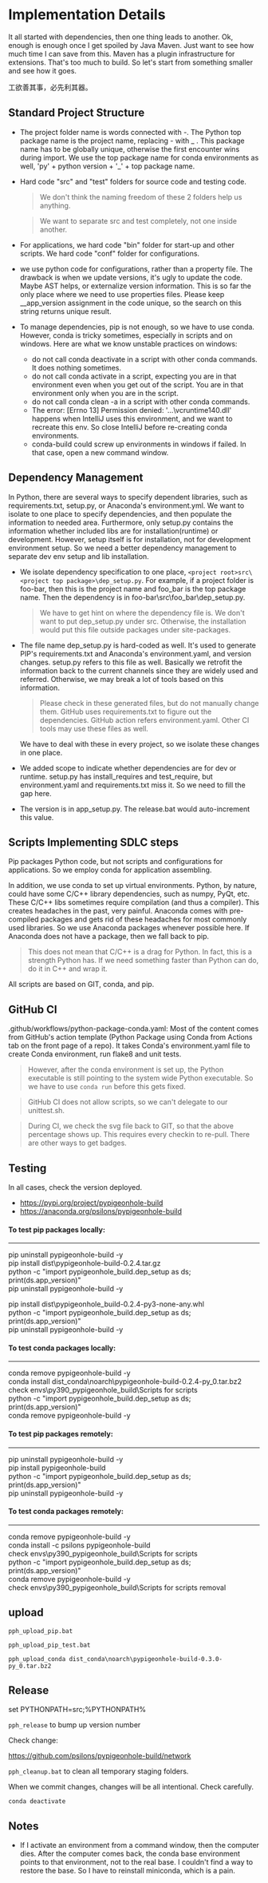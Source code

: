 # Implementation Details

It all started with dependencies, then one thing leads to another.
Ok, enough is enough once I get spoiled by Java Maven. Just want to see
how much time I can save from this. Maven has a plugin infrastructure for 
extensions. That's too much to build. So let's start from something smaller
and see how it goes.

工欲善其事，必先利其器。

## Standard Project Structure

- The project folder name is words connected with -. The Python top
  package name is the project name, replacing - with _ . This package name
  has to be globally unique, otherwise the first encounter wins during
  import. We use the top package name for conda environments as well,
  'py' + python version + '_' + top package name.
  
- Hard code "src" and "test" folders for source code and testing code. 
  >We don't think the naming freedom of these 2 folders help us anything.

  >We want to separate src and test completely, not one inside another.

- For applications, we hard code "bin" folder for start-up and other scripts.
  We hard code "conf" folder for configurations.
  
- we use python code for configurations, rather than a property file. 
  The drawback is when we update versions, it's ugly to update the code.
  Maybe AST helps, or externalize version information. This is so far the
  only place where we need to use properties files. Please keep __app_version
  assignment in the code unique, so the search on this string returns unique 
  result.
  
- To manage dependencies, pip is not enough, so we have to use conda. However,
  conda is tricky sometimes, especially in scripts and on windows. Here are 
  what we know unstable practices on windows:
    - do not call conda deactivate in a script with other conda commands. It
      does nothing sometimes.
    - do not call conda activate in a script, expecting you are in that 
      environment even when you get out of the script. You are in that 
      environment only when you are in the script.
    - do not call conda clean -a in a script with other conda commands.
    - The error: [Errno 13] Permission denied: '...\\vcruntime140.dll' happens
      when IntelliJ uses this environment, and we want to recreate this env.
      So close IntelliJ before re-creating conda environments.
    - conda-build could screw up environments in windows if failed. In that 
      case, open a new command window.


## Dependency Management

In Python, there are several ways to specify dependent libraries, such as
requirements.txt, setup.py, or Anaconda's environment.yml. We want to 
isolate to one place to specify dependencies, and then populate the 
information to needed area. 
Furthermore, only setup.py contains the information whether included libs are 
for installation(runtime) or development. However, setup itself is for 
installation, not for development environment setup. So we need a better 
dependency management to separate dev env setup and lib installation. 
  
- We isolate dependency specification to one place, 
  ```<project root>src\<project top package>\dep_setup.py```. For example, 
  if a project folder is foo-bar, then this is the project name and foo_bar 
  is the top package name. Then the dependency is in 
  foo-bar\src\foo_bar\dep_setup.py. 
  >We have to get hint on where the dependency file is. We don't want to put
  dep_setup.py under src. Otherwise, the installation would put this file
  outside packages under site-packages.
  
- The file name dep_setup.py is hard-coded as well. It's used to generate
  PIP's requirements.txt and Anaconda's environment.yaml, and version changes. 
  setup.py refers to this file as well. Basically we retrofit the information
  back to the current channels since they are widely used and referred.
  Otherwise, we may break a lot of tools based on this information. 
  >Please check in these generated files, but do not manually change them.
  GitHub uses requirements.txt to figure out the dependencies. GitHub action
  refers environment.yaml. Other CI tools may use these files as well.
 
  We have to deal with these in every project, so we isolate these changes 
  in one place. 

- We added scope to indicate whether dependencies are for dev or runtime.
  setup.py has install_requires and test_require, but environment.yaml and 
  requirements.txt miss it. So we need to fill the gap here. 
  
- The version is in app_setup.py. The release.bat would auto-increment
  this value.
  
  
## Scripts Implementing SDLC steps

Pip packages Python code, but not scripts and configurations for applications.
So we employ conda for application assembling. 

In addition, we use conda to set up virtual environments. Python, by nature, 
could have some C/C++ library dependencies, such as numpy, PyQt, etc. These 
C/C++ libs sometimes require compilation (and thus a compiler). This creates 
headaches in the past, very painful. Anaconda comes with pre-compiled packages 
and gets rid of these headaches for most commonly used libraries. So we use 
Anaconda packages whenever possible here. If Anaconda does not have a package, 
then we fall back to pip.
>This does not mean that C/C++ is a drag for Python. In fact, this is a 
strength Python has. If we need something faster than Python can do, do it 
in C++ and wrap it.

All scripts are based on GIT, conda, and pip.


## GitHub CI

.github/workflows/python-package-conda.yaml: Most of the content comes from
GitHub's action template (Python Package using Conda from Actions tab on the
front page of a repo). It takes Conda's environment.yaml file to create Conda
environment, run flake8 and unit tests. 
>However, after the conda environment is set up, the Python executable is 
still pointing to the system wide Python executable. So we have to use 
```conda run``` before this gets fixed. 

>GitHub CI does not allow scripts, so we can't delegate to our unittest.sh.

>During CI, we check the svg file back to GIT, so that the above percentage
shows up. This requires every checkin to re-pull. There are other ways to 
get badges.


## Testing

In all cases, check the version deployed.
- https://pypi.org/project/pypigeonhole-build
- https://anaconda.org/psilons/pypigeonhole-build

#### To test pip packages locally:
___
pip uninstall pypigeonhole-build -y  
pip install dist\pypigeonhole-build-0.2.4.tar.gz  
python -c "import pypigeonhole_build.dep_setup as ds; print(ds.app_version)"  
pip uninstall pypigeonhole-build -y  

pip install dist\pypigeonhole_build-0.2.4-py3-none-any.whl  
python -c "import pypigeonhole_build.dep_setup as ds; print(ds.app_version)"  
pip uninstall pypigeonhole-build -y  

#### To test conda packages locally:
___
conda remove pypigeonhole-build -y  
conda install dist_conda\noarch\pypigeonhole-build-0.2.4-py_0.tar.bz2  
check envs\py390_pypigeonhole_build\Scripts for scripts  
python -c "import pypigeonhole_build.dep_setup as ds; print(ds.app_version)"  
conda remove pypigeonhole-build -y  

#### To test pip packages remotely:
___
pip uninstall pypigeonhole-build -y  
pip install pypigeonhole-build   
python -c "import pypigeonhole_build.dep_setup as ds; print(ds.app_version)"  
pip uninstall pypigeonhole-build -y  

#### To test conda packages remotely:
___
conda remove pypigeonhole-build -y  
conda install -c psilons pypigeonhole-build  
check envs\py390_pypigeonhole_build\Scripts for scripts  
python -c "import pypigeonhole_build.dep_setup as ds; print(ds.app_version)"  
conda remove pypigeonhole-build -y  
check envs\py390_pypigeonhole_build\Scripts for scripts removal  

## upload

```pph_upload_pip.bat```

```pph_upload_pip_test.bat```

```pph_upload_conda dist_conda\noarch\pypigeonhole-build-0.3.0-py_0.tar.bz2```

## Release

set PYTHONPATH=src;%PYTHONPATH%

```pph_release``` to bump up version number

Check change:

https://github.com/psilons/pypigeonhole-build/network

```pph_cleanup.bat``` to clean all temporary staging folders.

When we commit changes, changes will be all intentional. Check carefully.

```conda deactivate```

## Notes
- If I activate an environment from a command window, then the computer dies.
  After the computer comes back, the conda base environment points to that
  environment, not to the real base. I couldn't find a way to restore the base.
  So I have to reinstall miniconda, which is a pain.

